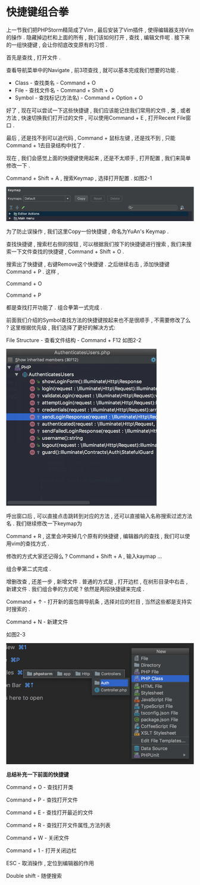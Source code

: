 # 快捷键组合拳

上一节我们把PHPStorm精简成了Vim , 最后安装了Vim插件 , 使得编辑器支持Vim的操作 . 隐藏掉边栏和上面的所有 , 我们该如何打开 , 查找 , 编辑文件呢 . 接下来的一组快捷键 , 会让你彻底改变原有的习惯 .

首先是查找 , 打开文件 .

查看导航菜单中的Navigate , 前3项查找 , 就可以基本完成我们想要的功能 .

* Class - 查找类名 - Command + O
* File - 查找文件名 - Command + Shift + O
* Symbol - 查找标记\(方法名\) - Command + Option + O

好了 , 现在可以尝试一下这些快捷键 , 我们应该能记住我们常用的文件 , 类 , 或者方法 , 快速切换我们打开过的文件 , 可以使用Command + E , 打开Recent File窗口 .

最后 , 还是找不到可以追代码 , Command + 鼠标左键 , 还是找不到 , 只能Command + 1去目录结构中找了 .

现在 , 我们会感觉上面的快捷键使用起来 , 还是不太顺手 , 打开配置 , 我们来简单修改一下 .

Command + Shift + A , 搜索Keymap , 选择打开配置 . 如图2-1

![](/assets/2-1.png)

为了防止误操作 , 我们这里Copy一份快捷键 , 命名为YuAn's Keymap .

查找快捷键 , 搜索栏右侧的按钮 , 可以根据我们按下的快捷键进行搜索 , 我们来搜索一下文件查找的快捷键 , Command + Shift + O .

搜索出了快捷键 , 右键Remove这个快捷键 . 之后继续右击 , 添加快捷键Command + P . 这样 ,

Command + O

Command + P

都是查找打开功能了 . 组合拳第一式完成 .

前面我们介绍的Symbol查找方法的快捷键按起来也不是很顺手 , 不需要修改了么 ? 这里根据优先级 , 我们选择了更好的解决方式:

File Structure - 查看文件结构 - Command + F12 如图2-2

![](/assets/2-2.png)

呼出窗口后 , 可以直接点击跳转到对应的方法 , 还可以直接输入名称搜索过滤方法名 . 我们继续修改一下keymap为

Command + R , 这里会冲突掉几个原有的快捷键 , 编辑器内的查找 , 我们可以使用vim的查找方式 .

修改的方式大家还记得么 ? Command + Shift + A , 输入kaymap ...

组合拳第二式完成 .

增删改查 , 还差一步 , 新增文件 . 普通的方式是 , 打开边栏 , 在树形目录中右击 , 新建文件 . 我们组合拳的方式呢 ? 依然是两招快捷键来完成 .

Command + ↑ - 打开新的面包屑导航条 , 选择对应的栏目 , 当然这些都是支持实时搜索的 .

Command + N - 新建文件

如图2-3

![](/assets/2-3.png)

**总结补充一下前面的快捷键**

Command + O - 查找打开类

Command + P - 查找打开文件

Command + E - 查找打开最近的文件

Command + R - 查找打开文件属性,方法列表

Command + W - 关闭文件

Command + 1 - 打开关闭边栏

ESC  - 取消操作 , 定位到编辑器的作用

Double shift - 随便搜索

